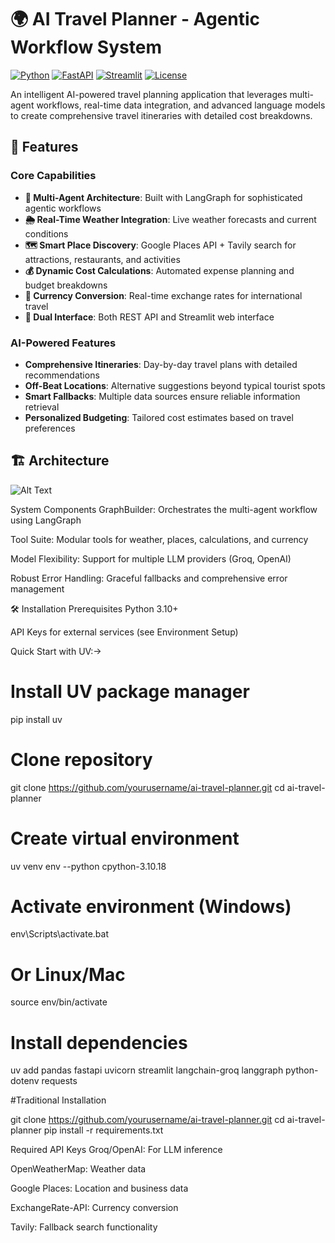 # 🌍 AI Travel Planner - Agentic Workflow System

[![Python](https://img.shields.io/badge/Python-3.10+-blue.svg)](https://www.python.org/downloads/)
[![FastAPI](https://img.shields.io/badge/FastAPI-0.100+-green.svg)](https://fastapi.tiangolo.com/)
[![Streamlit](https://img.shields.io/badge/Streamlit-1.30+-red.svg)](https://streamlit.io/)
[![License](https://img.shields.io/badge/License-MIT-yellow.svg)](LICENSE)

An intelligent AI-powered travel planning application that leverages multi-agent workflows, real-time data integration, and advanced language models to create comprehensive travel itineraries with detailed cost breakdowns.

## 🚀 Features

### Core Capabilities
- **🤖 Multi-Agent Architecture**: Built with LangGraph for sophisticated agentic workflows
- **🌦️ Real-Time Weather Integration**: Live weather forecasts and current conditions
- **🗺️ Smart Place Discovery**: Google Places API + Tavily search for attractions, restaurants, and activities
- **💰 Dynamic Cost Calculations**: Automated expense planning and budget breakdowns
- **💱 Currency Conversion**: Real-time exchange rates for international travel
- **📱 Dual Interface**: Both REST API and Streamlit web interface

### AI-Powered Features
- **Comprehensive Itineraries**: Day-by-day travel plans with detailed recommendations
- **Off-Beat Locations**: Alternative suggestions beyond typical tourist spots
- **Smart Fallbacks**: Multiple data sources ensure reliable information retrieval
- **Personalized Budgeting**: Tailored cost estimates based on travel preferences

## 🏗️ Architecture

![Alt Text](images/arch.png)

System Components
GraphBuilder: Orchestrates the multi-agent workflow using LangGraph

Tool Suite: Modular tools for weather, places, calculations, and currency

Model Flexibility: Support for multiple LLM providers (Groq, OpenAI)

Robust Error Handling: Graceful fallbacks and comprehensive error management

🛠️ Installation
Prerequisites
Python 3.10+

API Keys for external services (see Environment Setup)

Quick Start with UV:->
# Install UV package manager
pip install uv

# Clone repository
git clone https://github.com/yourusername/ai-travel-planner.git
cd ai-travel-planner

# Create virtual environment
uv venv env --python cpython-3.10.18

# Activate environment (Windows)
env\Scripts\activate.bat
# Or Linux/Mac
source env/bin/activate

# Install dependencies
uv add pandas fastapi uvicorn streamlit langchain-groq langgraph python-dotenv requests

#Traditional Installation

git clone https://github.com/yourusername/ai-travel-planner.git
cd ai-travel-planner
pip install -r requirements.txt


Required API Keys
Groq/OpenAI: For LLM inference

OpenWeatherMap: Weather data

Google Places: Location and business data

ExchangeRate-API: Currency conversion

Tavily: Fallback search functionality
